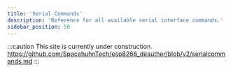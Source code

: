 ```yaml
---
title: 'Serial Commands'
description: 'Reference for all available serial interface commands.'
sidebar_position: 50
---
```


:::caution
This site is currently under construction.  
https://github.com/SpacehuhnTech/esp8266_deauther/blob/v2/serialcommands.md
:::